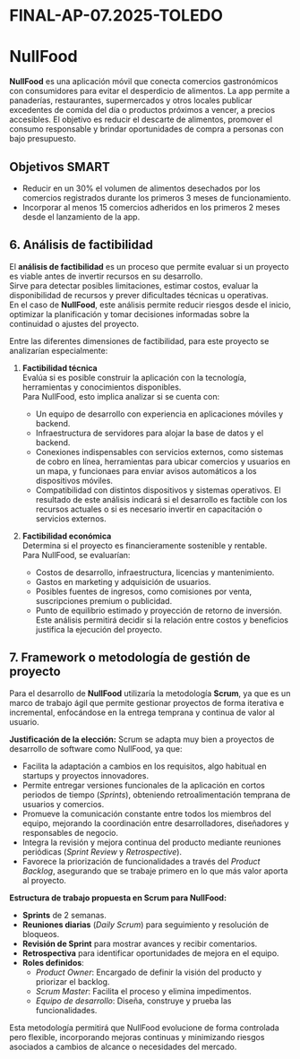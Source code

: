 # FINAL-AP-07.2025-TOLEDO
# NullFood

**NullFood** es una aplicación móvil que conecta comercios gastronómicos con consumidores para evitar el desperdicio de alimentos.
La app permite a panaderías, restaurantes, supermercados y otros locales publicar excedentes de comida del día o productos próximos a vencer, a precios accesibles.
El objetivo es reducir el descarte de alimentos, promover el consumo responsable y brindar oportunidades de compra a personas con bajo presupuesto.

## Objetivos SMART
- Reducir en un 30% el volumen de alimentos desechados por los comercios registrados durante los primeros 3 meses de funcionamiento.
- Incorporar al menos 15 comercios adheridos en los primeros 2 meses desde el lanzamiento de la app.

## 6. Análisis de factibilidad

El **análisis de factibilidad** es un proceso que permite evaluar si un proyecto es viable antes de invertir recursos en su desarrollo.  
Sirve para detectar posibles limitaciones, estimar costos, evaluar la disponibilidad de recursos y prever dificultades técnicas u operativas.  
En el caso de **NullFood**, este análisis permite reducir riesgos desde el inicio, optimizar la planificación y tomar decisiones informadas sobre la continuidad o ajustes del proyecto.

Entre las diferentes dimensiones de factibilidad, para este proyecto se analizarían especialmente:

1. **Factibilidad técnica**  
   Evalúa si es posible construir la aplicación con la tecnología, herramientas y conocimientos disponibles.  
   Para NullFood, esto implica analizar si se cuenta con:
   - Un equipo de desarrollo con experiencia en aplicaciones móviles y backend.
   - Infraestructura de servidores para alojar la base de datos y el backend.
   - Conexiones indispensables con servicios externos, como sistemas de cobro en línea, herramientas para ubicar comercios y usuarios en un mapa, y funcionaes para enviar avisos automáticos a los dispositivos móviles.
   - Compatibilidad con distintos dispositivos y sistemas operativos.
   El resultado de este análisis indicará si el desarrollo es factible con los recursos actuales o si es necesario invertir en capacitación o servicios externos.

2. **Factibilidad económica**  
   Determina si el proyecto es financieramente sostenible y rentable.  
   Para NullFood, se evaluarían:
   - Costos de desarrollo, infraestructura, licencias y mantenimiento.
   - Gastos en marketing y adquisición de usuarios.
   - Posibles fuentes de ingresos, como comisiones por venta, suscripciones premium o publicidad.
   - Punto de equilibrio estimado y proyección de retorno de inversión.
   Este análisis permitirá decidir si la relación entre costos y beneficios justifica la ejecución del proyecto.

## 7. Framework o metodología de gestión de proyecto

Para el desarrollo de **NullFood** utilizaría la metodología **Scrum**, ya que es un marco de trabajo ágil que permite gestionar proyectos de forma iterativa e incremental, enfocándose en la entrega temprana y continua de valor al usuario.

**Justificación de la elección:**
Scrum se adapta muy bien a proyectos de desarrollo de software como NullFood, ya que:
- Facilita la adaptación a cambios en los requisitos, algo habitual en startups y proyectos innovadores.
- Permite entregar versiones funcionales de la aplicación en cortos periodos de tiempo (*Sprints*), obteniendo retroalimentación temprana de usuarios y comercios.
- Promueve la comunicación constante entre todos los miembros del equipo, mejorando la coordinación entre desarrolladores, diseñadores y responsables de negocio.
- Integra la revisión y mejora continua del producto mediante reuniones periódicas (*Sprint Review* y *Retrospective*).
- Favorece la priorización de funcionalidades a través del *Product Backlog*, asegurando que se trabaje primero en lo que más valor aporta al proyecto.

**Estructura de trabajo propuesta en Scrum para NullFood:**
- **Sprints** de 2 semanas.
- **Reuniones diarias** (*Daily Scrum*) para seguimiento y resolución de bloqueos.
- **Revisión de Sprint** para mostrar avances y recibir comentarios.
- **Retrospectiva** para identificar oportunidades de mejora en el equipo.
- **Roles definidos**:  
  - *Product Owner*: Encargado de definir la visión del producto y priorizar el backlog.  
  - *Scrum Master*: Facilita el proceso y elimina impedimentos.  
  - *Equipo de desarrollo*: Diseña, construye y prueba las funcionalidades.

Esta metodología permitirá que NullFood evolucione de forma controlada pero flexible, incorporando mejoras continuas y minimizando riesgos asociados a cambios de alcance o necesidades del mercado.

